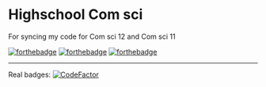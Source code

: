 # Highschool Com sci
For syncing my code for Com sci 12 and Com sci 11

[![forthebadge](https://forthebadge.com/images/badges/made-with-java.svg)](https://forthebadge.com) [![forthebadge](https://forthebadge.com/images/badges/designed-in-ms-paint.svg)](https://forthebadge.com) [![forthebadge](https://forthebadge.com/images/badges/60-percent-of-the-time-works-every-time.svg)](https://forthebadge.com)





---
Real badges:
[![CodeFactor](https://www.codefactor.io/repository/github/ynng/Highschool-CS/badge?s=172d797eb12e332110f62a65a2947c656037dad6)](https://www.codefactor.io/repository/github/ynng/Highschool-CS)
